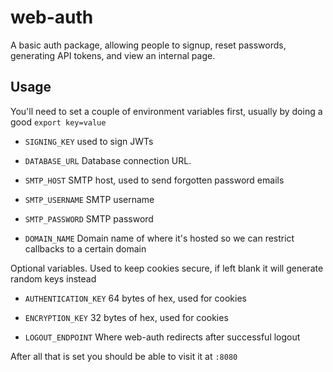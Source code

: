 # web-auth

A basic auth package, allowing people to signup, reset passwords, generating API tokens, and view an internal page.

## Usage

You'll need to set a couple of environment variables first, usually by doing a good `export key=value`

- `SIGNING_KEY` used to sign JWTs

- `DATABASE_URL` Database connection URL.

- `SMTP_HOST` SMTP host, used to send forgotten password emails

- `SMTP_USERNAME` SMTP username

- `SMTP_PASSWORD` SMTP password

- `DOMAIN_NAME` Domain name of where it's hosted so we can restrict callbacks to a certain domain

Optional variables. Used to keep cookies secure, if left blank it will generate random keys instead

- `AUTHENTICATION_KEY` 64 bytes of hex, used for cookies

- `ENCRYPTION_KEY` 32 bytes of hex, used for cookies

- `LOGOUT_ENDPOINT` Where web-auth redirects after successful logout

After all that is set you should be able to visit it at `:8080`
